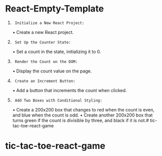 

# React-Empty-Template
  1.      Initialize a New React Project:
        •       Create a new React project.
  2.      Set Up the Counter State:
        •       Set a count in the state, initializing it to 0.
  3.      Render the Count on the DOM:
        •       Display the count value on the page.
   4.      Create an Increment Button:
        •       Add a button that increments the count when clicked.
  5.      Add Two Boxes with Conditional Styling:
        •       Create a 200x200 box that changes to red when the count is even, and blue when the count is odd.
        •       Create another 200x200 box that turns green if the count is divisible by three, and black if it is not.# tic-tac-toe-react-game
# tic-tac-toe-react-game
